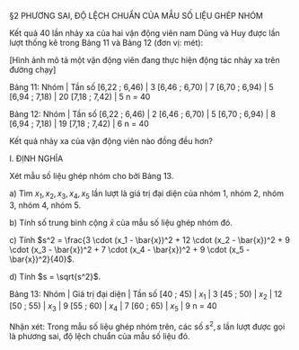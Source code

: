 §2 PHƯƠNG SAI, ĐỘ LỆCH CHUẨN CỦA MẪU SỐ LIỆU GHÉP NHÓM

Kết quả 40 lần nhảy xa của hai vận động viên nam Dũng và Huy được lần lượt thống kê trong Bảng 11 và Bảng 12 (đơn vị: mét):

[Hình ảnh mô tả một vận động viên đang thực hiện động tác nhảy xa trên đường chạy]

Bảng 11:
Nhóm | Tần số
[6,22 ; 6,46) | 3
[6,46 ; 6,70) | 7
[6,70 ; 6,94) | 5
[6,94 ; 7,18) | 20
[7,18 ; 7,42) | 5
n = 40

Bảng 12:
Nhóm | Tần số
[6,22 ; 6,46) | 2
[6,46 ; 6,70) | 5
[6,70 ; 6,94) | 8
[6,94 ; 7,18) | 19
[7,18 ; 7,42) | 6
n = 40

Kết quả nhảy xa của vận động viên nào đồng đều hơn?

I. ĐỊNH NGHĨA

Xét mẫu số liệu ghép nhóm cho bởi Bảng 13.

a) Tìm $x_1, x_2, x_3, x_4, x_5$ lần lượt là giá trị đại diện của nhóm 1, nhóm 2, nhóm 3, nhóm 4, nhóm 5.

b) Tính số trung bình cộng $\bar{x}$ của mẫu số liệu ghép nhóm đó.

c) Tính $s^2 = \frac{3 \cdot (x_1 - \bar{x})^2 + 12 \cdot (x_2 - \bar{x})^2 + 9 \cdot (x_3 - \bar{x})^2 + 7 \cdot (x_4 - \bar{x})^2 + 9 \cdot (x_5 - \bar{x})^2}{40}$.

d) Tính $s = \sqrt{s^2}$.

Bảng 13:
Nhóm | Giá trị đại diện | Tần số
[40 ; 45) | $x_1$ | 3
[45 ; 50) | $x_2$ | 12
[50 ; 55) | $x_3$ | 9
[55 ; 60) | $x_4$ | 7
[60 ; 65) | $x_5$ | 9
n = 40

Nhận xét: Trong mẫu số liệu ghép nhóm trên, các số $s^2, s$ lần lượt được gọi là phương sai, độ lệch chuẩn của mẫu số liệu đó.